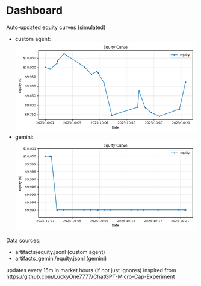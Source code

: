 # Dashboard

Auto-updated equity curves (simulated)

- custom agent: ![Equity Curve](artifacts/equity.png?v=0e9906a)
- gemini: ![Equity Curve (Gemini)](artifacts_gemini/equity.png?v=0e9906a)

Data sources:
- artifacts/equity.jsonl (custom agent)
- artifacts_gemini/equity.jsonl (gemini)

updates every 15m in market hours (if not just ignores)
inspired from https://github.com/LuckyOne7777/ChatGPT-Micro-Cap-Experiment